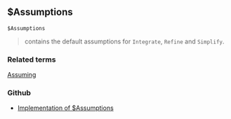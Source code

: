 ## $Assumptions

```
$Assumptions
```

> contains the default assumptions for `Integrate`, `Refine` and `Simplify`.
   

### Related terms 
[Assuming](Assuming.md) 

### Github

* [Implementation of $Assumptions](https://github.com/axkr/symja_android_library/blob/master/symja_android_library/matheclipse-core/src/main/java/org/matheclipse/core/builtin/ConstantDefinitions.java#L152) 
